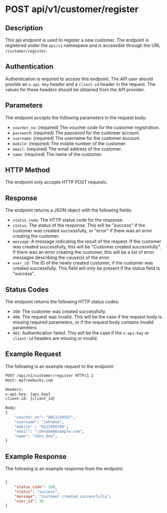 # POST api/v1/customer/register

## Description

This api endpoint is used to register a new customer. The endpoint is registered under the `api/v1` namespace and is accessible through the URL `/customer/register`.

## Authentication

Authentication is required to access this endpoint. The API user should provide an `x-api-key` header and a `client-id` header in the request. The values for these headers should be obtained from the API provider.

## Parameters

The endpoint accepts the following parameters in the request body:

- `voucher_no`: (required) The voucher code for the customer registration.
- `password`: (required) The password for the customer account.
- `username`: (required) The username for the customer account.
- `mobile`: (required) The mobile number of the customer.
- `email`: (required) The email address of the customer.
- `name`: (required) The name of the customer.

## HTTP Method

The endpoint only accepts HTTP POST requests.

## Response

The endpoint returns a JSON object with the following fields:

- `status_code`: The HTTP status code for the response.
- `status`: The status of the response. This will be "success" if the customer was created successfully, or "error" if there was an error creating the customer.
- `message`: A message indicating the result of the request. If the customer was created successfully, this will be "Customer created successfully". If there was an error creating the customer, this will be a list of error messages describing the cause(s) of the error.
- `user_id`: The ID of the newly created customer, if the customer was created successfully. This field will only be present if the status field is "success".

## Status Codes

The endpoint returns the following HTTP status codes:

- `200`: The customer was created successfully.
- `400`: The request was invalid. This will be the case if the request body is missing required parameters, or if the request body contains invalid parameters. 
- `401`: Authentication failed. This will be the case if the `x-api-key` or `client-id` headers are missing or invalid.

## Example Request
The following is an example request to the endpoint:

```bash
POST /api/v1/customer/register HTTP/1.1
Host: myfreebucks.com

Headers:
x-api-key: {api_key}
client-id: {client_id}

Body:
{
    "voucher_no": "ABC1234567",
    "username": "johndoe",
    "mobile" : "9123456789",
    "email": "johndoe@example.com",
    "name": "John Doe",
}

```

## Example Response

The following is an example response from the endpoint:

```json

{
    "status_code": 200,
    "status": "success",
    "message": "Customer created successfully",
    "user_id": 16
}

```